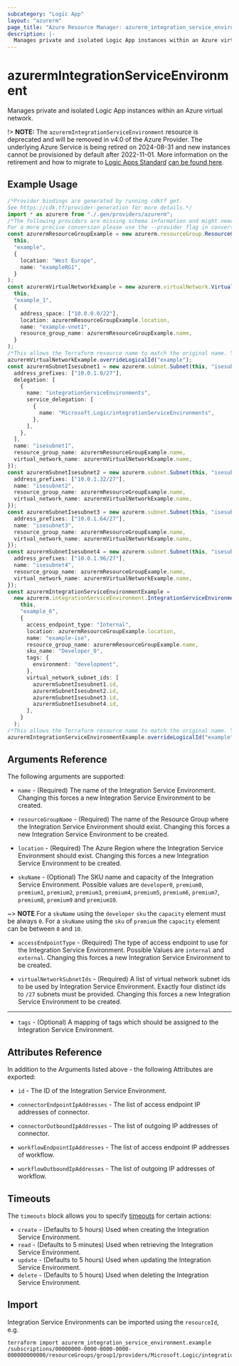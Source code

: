 ```yaml
---
subcategory: "Logic App"
layout: "azurerm"
page_title: "Azure Resource Manager: azurerm_integration_service_environment"
description: |-
  Manages private and isolated Logic App instances within an Azure virtual network.
---
```


# azurermIntegrationServiceEnvironment

Manages private and isolated Logic App instances within an Azure virtual network.

!> **NOTE:** The `azurermIntegrationServiceEnvironment` resource is deprecated and will be removed in v4.0 of the Azure Provider. The underlying Azure Service is being retired on 2024-08-31 and new instances cannot be provisioned by default after 2022-11-01. More information on the retirement and how to migrate to [Logic Apps Standard](https://registry.terraform.io/providers/hashicorp/azurerm/latest/docs/resources/logic_app_standard) [can be found here](https://aka.ms/isedeprecation).

## Example Usage

```typescript
/*Provider bindings are generated by running cdktf get.
See https://cdk.tf/provider-generation for more details.*/
import * as azurerm from "./.gen/providers/azurerm";
/*The following providers are missing schema information and might need manual adjustments to synthesize correctly: azurerm.
For a more precise conversion please use the --provider flag in convert.*/
const azurermResourceGroupExample = new azurerm.resourceGroup.ResourceGroup(
  this,
  "example",
  {
    location: "West Europe",
    name: "exampleRG1",
  }
);
const azurermVirtualNetworkExample = new azurerm.virtualNetwork.VirtualNetwork(
  this,
  "example_1",
  {
    address_space: ["10.0.0.0/22"],
    location: azurermResourceGroupExample.location,
    name: "example-vnet1",
    resource_group_name: azurermResourceGroupExample.name,
  }
);
/*This allows the Terraform resource name to match the original name. You can remove the call if you don't need them to match.*/
azurermVirtualNetworkExample.overrideLogicalId("example");
const azurermSubnetIsesubnet1 = new azurerm.subnet.Subnet(this, "isesubnet1", {
  address_prefixes: ["10.0.1.0/27"],
  delegation: [
    {
      name: "integrationServiceEnvironments",
      service_delegation: [
        {
          name: "Microsoft.Logic/integrationServiceEnvironments",
        },
      ],
    },
  ],
  name: "isesubnet1",
  resource_group_name: azurermResourceGroupExample.name,
  virtual_network_name: azurermVirtualNetworkExample.name,
});
const azurermSubnetIsesubnet2 = new azurerm.subnet.Subnet(this, "isesubnet2", {
  address_prefixes: ["10.0.1.32/27"],
  name: "isesubnet2",
  resource_group_name: azurermResourceGroupExample.name,
  virtual_network_name: azurermVirtualNetworkExample.name,
});
const azurermSubnetIsesubnet3 = new azurerm.subnet.Subnet(this, "isesubnet3", {
  address_prefixes: ["10.0.1.64/27"],
  name: "isesubnet3",
  resource_group_name: azurermResourceGroupExample.name,
  virtual_network_name: azurermVirtualNetworkExample.name,
});
const azurermSubnetIsesubnet4 = new azurerm.subnet.Subnet(this, "isesubnet4", {
  address_prefixes: ["10.0.1.96/27"],
  name: "isesubnet4",
  resource_group_name: azurermResourceGroupExample.name,
  virtual_network_name: azurermVirtualNetworkExample.name,
});
const azurermIntegrationServiceEnvironmentExample =
  new azurerm.integrationServiceEnvironment.IntegrationServiceEnvironment(
    this,
    "example_6",
    {
      access_endpoint_type: "Internal",
      location: azurermResourceGroupExample.location,
      name: "example-ise",
      resource_group_name: azurermResourceGroupExample.name,
      sku_name: "Developer_0",
      tags: {
        environment: "development",
      },
      virtual_network_subnet_ids: [
        azurermSubnetIsesubnet1.id,
        azurermSubnetIsesubnet2.id,
        azurermSubnetIsesubnet3.id,
        azurermSubnetIsesubnet4.id,
      ],
    }
  );
/*This allows the Terraform resource name to match the original name. You can remove the call if you don't need them to match.*/
azurermIntegrationServiceEnvironmentExample.overrideLogicalId("example");

```

## Arguments Reference

The following arguments are supported:

*   `name` - (Required) The name of the Integration Service Environment. Changing this forces a new Integration Service Environment to be created.

*   `resourceGroupName` - (Required) The name of the Resource Group where the Integration Service Environment should exist. Changing this forces a new Integration Service Environment to be created.

*   `location` - (Required) The Azure Region where the Integration Service Environment should exist. Changing this forces a new Integration Service Environment to be created.

*   `skuName` - (Optional) The SKU name and capacity of the Integration Service Environment. Possible values are `developer0`, `premium0`, `premium1`, `premium2`, `premium3`, `premium4`, `premium5`, `premium6`, `premium7`, `premium8`, `premium9` and `premium10`.

\~> **NOTE** For a `skuName` using the `developer` `sku` the `capacity` element must be always `0`. For a `skuName` using the `sku` of `premium` the `capacity` element can be between `0` and `10`.

*   `accessEndpointType` - (Required) The type of access endpoint to use for the Integration Service Environment. Possible Values are `internal` and `external`. Changing this forces a new Integration Service Environment to be created.

*   `virtualNetworkSubnetIds` - (Required) A list of virtual network subnet ids to be used by Integration Service Environment. Exactly four distinct ids to `/27` subnets must be provided. Changing this forces a new Integration Service Environment to be created.

***

* `tags` - (Optional) A mapping of tags which should be assigned to the Integration Service Environment.

## Attributes Reference

In addition to the Arguments listed above - the following Attributes are exported:

*   `id` - The ID of the Integration Service Environment.

*   `connectorEndpointIpAddresses` - The list of access endpoint IP addresses of connector.

*   `connectorOutboundIpAddresses` - The list of outgoing IP addresses of connector.

*   `workflowEndpointIpAddresses` - The list of access endpoint IP addresses of workflow.

*   `workflowOutboundIpAddresses` - The list of outgoing IP addresses of workflow.

## Timeouts

The `timeouts` block allows you to specify [timeouts](https://www.terraform.io/language/resources/syntax#operation-timeouts) for certain actions:

* `create` - (Defaults to 5 hours) Used when creating the Integration Service Environment.
* `read` - (Defaults to 5 minutes) Used when retrieving the Integration Service Environment.
* `update` - (Defaults to 5 hours) Used when updating the Integration Service Environment.
* `delete` - (Defaults to 5 hours) Used when deleting the Integration Service Environment.

## Import

Integration Service Environments can be imported using the `resourceId`, e.g.

```console
terraform import azurerm_integration_service_environment.example /subscriptions/00000000-0000-0000-0000-000000000000/resourceGroups/group1/providers/Microsoft.Logic/integrationServiceEnvironments/ise1
```
